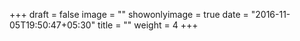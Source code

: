 +++
draft = false
image = ""
showonlyimage = true
date = "2016-11-05T19:50:47+05:30"
title = ""
weight = 4
+++

